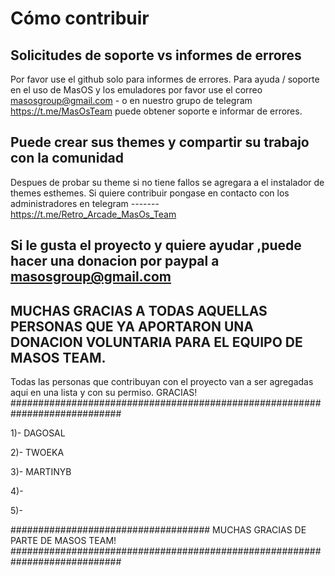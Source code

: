 # Cómo contribuir

## Solicitudes de soporte vs informes de errores

Por favor use el github solo para informes de errores. Para ayuda / soporte en el uso de MasOS y los emuladores
 por favor use el correo masosgroup@gmail.com - o en nuestro grupo de telegram https://t.me/MasOsTeam puede obtener soporte
 e informar de errores.


## Puede crear sus themes y compartir su trabajo con la comunidad
Despues de probar su theme si no tiene fallos se agregara a el instalador de themes esthemes.
Si quiere contribuir pongase en contacto con los administradores en telegram ------- https://t.me/Retro_Arcade_MasOs_Team



## Si le gusta el proyecto y quiere ayudar ,puede hacer una donacion por paypal a masosgroup@gmail.com



## MUCHAS GRACIAS A TODAS AQUELLAS PERSONAS QUE YA APORTARON UNA DONACION VOLUNTARIA PARA EL EQUIPO DE MASOS TEAM.
Todas las personas que contribuyan con el proyecto van a ser agregadas aqui en una lista y con su permiso. GRACIAS!
############################################################################

1)- DAGOSAL

2)- TWOEKA

3)- MARTINYB

4)-

5)-

#################################### MUCHAS GRACIAS DE PARTE DE MASOS TEAM!
############################################################################